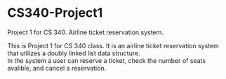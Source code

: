# CS340-Project1
Project 1 for CS 340.  Airline ticket reservation system.  
  
This is Project 1 for CS 340 class.  It is an airline ticket reservation system that utilizes a doubly linked list data structure.  
In the system a user can reserve a ticket, check the number of seats avalible, and cancel a reservation.  
